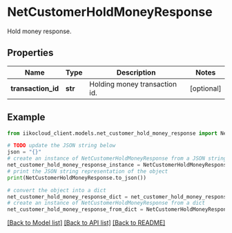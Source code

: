 # NetCustomerHoldMoneyResponse

Hold money response.

## Properties

Name | Type | Description | Notes
------------ | ------------- | ------------- | -------------
**transaction_id** | **str** | Holding money transaction id. | [optional] 

## Example

```python
from iikocloud_client.models.net_customer_hold_money_response import NetCustomerHoldMoneyResponse

# TODO update the JSON string below
json = "{}"
# create an instance of NetCustomerHoldMoneyResponse from a JSON string
net_customer_hold_money_response_instance = NetCustomerHoldMoneyResponse.from_json(json)
# print the JSON string representation of the object
print(NetCustomerHoldMoneyResponse.to_json())

# convert the object into a dict
net_customer_hold_money_response_dict = net_customer_hold_money_response_instance.to_dict()
# create an instance of NetCustomerHoldMoneyResponse from a dict
net_customer_hold_money_response_from_dict = NetCustomerHoldMoneyResponse.from_dict(net_customer_hold_money_response_dict)
```
[[Back to Model list]](../README.md#documentation-for-models) [[Back to API list]](../README.md#documentation-for-api-endpoints) [[Back to README]](../README.md)


